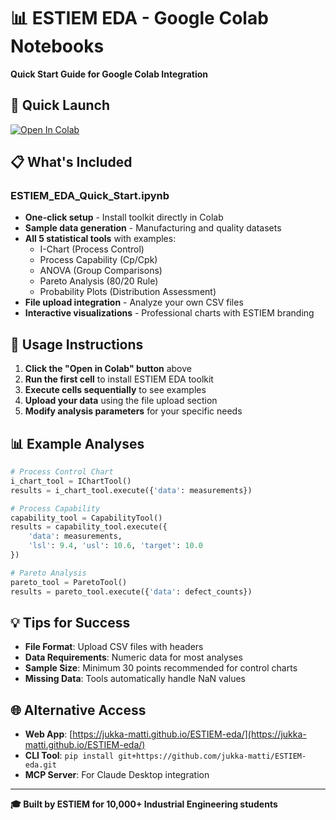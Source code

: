 # 📊 ESTIEM EDA - Google Colab Notebooks

**Quick Start Guide for Google Colab Integration**

## 🚀 Quick Launch

[![Open In Colab](https://colab.research.google.com/assets/colab-badge.svg)](https://colab.research.google.com/github/jukka-matti/ESTIEM-eda/blob/main/notebooks/ESTIEM_EDA_Quick_Start.ipynb)

## 📋 What's Included

### ESTIEM_EDA_Quick_Start.ipynb
- **One-click setup** - Install toolkit directly in Colab
- **Sample data generation** - Manufacturing and quality datasets
- **All 5 statistical tools** with examples:
  - I-Chart (Process Control)
  - Process Capability (Cp/Cpk)
  - ANOVA (Group Comparisons) 
  - Pareto Analysis (80/20 Rule)
  - Probability Plots (Distribution Assessment)
- **File upload integration** - Analyze your own CSV files
- **Interactive visualizations** - Professional charts with ESTIEM branding

## 🔧 Usage Instructions

1. **Click the "Open in Colab" button** above
2. **Run the first cell** to install ESTIEM EDA toolkit
3. **Execute cells sequentially** to see examples
4. **Upload your data** using the file upload section
5. **Modify analysis parameters** for your specific needs

## 📊 Example Analyses

```python
# Process Control Chart
i_chart_tool = IChartTool()
results = i_chart_tool.execute({'data': measurements})

# Process Capability
capability_tool = CapabilityTool()
results = capability_tool.execute({
    'data': measurements,
    'lsl': 9.4, 'usl': 10.6, 'target': 10.0
})

# Pareto Analysis
pareto_tool = ParetoTool()
results = pareto_tool.execute({'data': defect_counts})
```

## 💡 Tips for Success

- **File Format**: Upload CSV files with headers
- **Data Requirements**: Numeric data for most analyses
- **Sample Size**: Minimum 30 points recommended for control charts
- **Missing Data**: Tools automatically handle NaN values

## 🌐 Alternative Access

- **Web App**: [https://jukka-matti.github.io/ESTIEM-eda/](https://jukka-matti.github.io/ESTIEM-eda/)
- **CLI Tool**: `pip install git+https://github.com/jukka-matti/ESTIEM-eda.git`
- **MCP Server**: For Claude Desktop integration

---

**🎓 Built by ESTIEM for 10,000+ Industrial Engineering students**